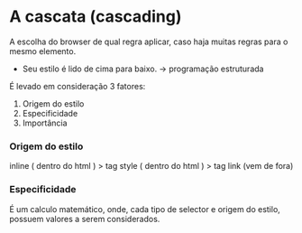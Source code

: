 # A cascata (cascading)

A escolha do browser de qual regra aplicar, caso haja muitas regras para o mesmo elemento.

* Seu estilo é lido de cima para baixo. -> programação estruturada

É levado em consideração 3 fatores:
1. Origem do estilo
2. Especificidade
3. Importância

### Origem do estilo

inline ( dentro do html ) > tag style ( dentro do html ) > tag link (vem de fora)

### Especificidade

É um calculo matemático, onde, cada tipo de selector e origem do estilo, possuem valores a serem considerados.